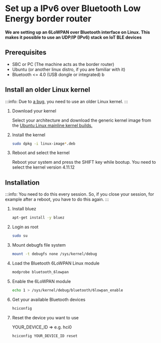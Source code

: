 # Set up a IPv6 over Bluetooth Low Energy border router
**We are setting up an 6LoWPAN over Bluetooth interface on Linux. 
This makes it possible to use an UDP/IP (IPv6) stack on IoT BLE devices**

## Prerequisites

- SBC or PC (The machine acts as the border router)
- Ubuntu (or another linux distro, if you are familiar with it)
- Bluetooth <= 4.0 (USB dongle or integrated)
b
## Install an older Linux kernel

:::info:
Due to [a bug](https://github.com/RIOT-OS/RIOT/issues/11147), you need to use an older Linux kernel.
:::

1. Download your kernel

    Select your architecture and download the generic kernel image from the 
    [Ubuntu Linux mainline kernel builds.](https://kernel.ubuntu.com/~kernel-ppa/mainline/v4.11.12/)

2. Install the kernel

    ```bash
    sudo dpkg -i linux-image*.deb
    ```

3. Reboot and select the kernel

    Reboot your system and press the SHIFT key while bootup. You need to select the kernel version 4.11.12

## Installation

:::info:
You need to do this every session. So, if you close your session,
for example after a reboot, you have to do this again.
:::

1. Install bluez

    ```bash
    apt-get install -y bluez
    ```

2. Login as root

    ```bash
    sudo su
    ```

3. Mount debugfs file system

    ```bash
    mount -t debugfs none /sys/kernel/debug
    ```

4. Load the Bluetooth 6LoWPAN Linux module

    ```bash
    modprobe bluetooth_6lowpan
    ```

5. Enable the 6LoWPAN module

    ```bash
    echo 1 > /sys/kernel/debug/bluetooth/6lowpan_enable
    ```

6. Get your available Bluetooth devices

    ```bash
    hciconfig
    ```

7. Reset the device you want to use

    YOUR_DEVICE_ID => e.g. hci0
    ```bash
    hciconfig YOUR_DEVICE_ID reset
    ```

